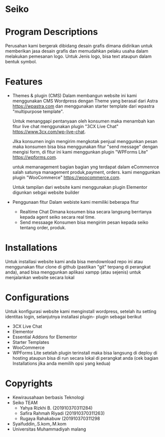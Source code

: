 # Seiko
  
# Program Descriptions
  Perusahan kami bergerak dibidang desain grafis dimana didirikan untuk memberikan jasa desain grafis dan memudahkan pelaku usaha  dalam melakukan pemesanan logo. Untuk Jenis logo, bisa text ataupun dalam bentuk symbol.
# Features
  - Themes & plugin (CMS)
      Dalam membangun website ini kami menggunakan CMS Wordpress dengan Theme yang berasal dari Astra https://wpastra.com dan menggunakan starter template  dari wpastra "multipurpose template".

      Untuk menanggapi pentanyaan oleh konsumen maka menambah kan fitur live chat menggunakan plugin "3CX Live Chat" https://www.3cx.com/wp-live-chat.

      JIka konsumen ingin mengirim mengkotak penjual menggunkan pesan maka konsumen bisa bisa menggunakan fitur "send message" dengan mengisi form, di fitur ini kami menggunkan plugin "WPForms Lite" https://wpforms.com.

      untuk memanagement bagian bagian yng terdapat dalam eCommenrce salah satunya management produk,payment, orders. kami menggunkan plugin "WooCommerce" https://woocommerce.com.

      Untuk tampilan dari website kami menggunakan plugin Elementor digunkan sebgai website builder 
  - Penggunaan fitur
      Dalam webiste kami memiliki beberapa fitur 
      - Realtime Chat
        Dimana kosumen bisa secara langsung berrtanya kepada agent seiko secara real time.
      - Send messaage
        Konsumen bisa mengirim pesan kepada seiko tentang order, produk.

# Installations
  Untuk installasi website kami anda bisa mendownload repo ini atau menggunakan fitur clone di github (pastikan "git" terpang di perangkat anda), anad bisa menggunkan aplikasi xampp (atau sejenis) untuk menjalankan website secara lokal

# Configurations
   Untuk konfigurasi website kami menginstall wordpress, setelah itu setting identitas login, 
   selanjutnya installasi plugin- plugin sebagai berikut
   - 3CX Live Chat
   - Elementor
   - Essential Addons for Elementor
   - Starter Templates
   - WooCommerce
   - WPForms Lite
   setelah plugin terinstall maka bisa langsung di deploy di hosting ataupun bisa di run secara lokal di perangkat anda (cek bagian Installations jika anda memilih opsi yang kedua)
# Copyrights
 * Kewirausahaan berbasis Teknologi
 * Seiko TEAM
   - Yahya Rizkhi B. (201910370311284)
   - Safira Rahmah Riyadi (201910370311263)
   - Rugaya Rahakabuw (201910370311298
 * Syaifuddin,.S.kom,.M.kom
 * Universitas Muhammadiyah malang
